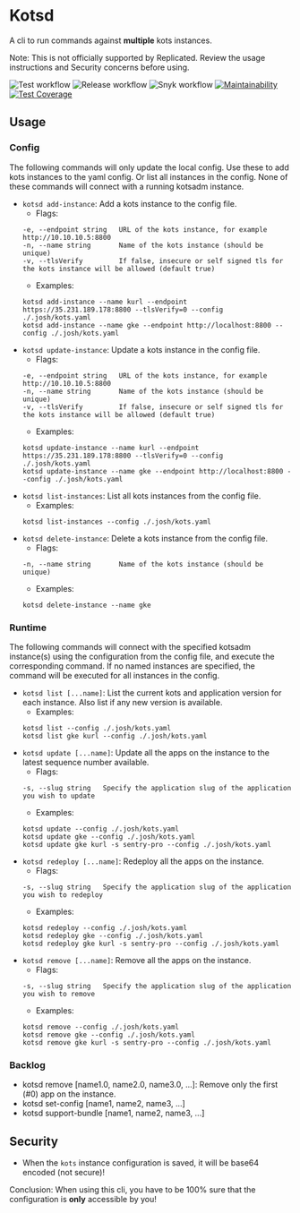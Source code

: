 # Kotsd

A cli to run commands against **multiple** kots instances.

Note: This is not officially supported by Replicated. Review the usage instructions and Security concerns before using.

![Test workflow](https://github.com/jdewinne/kotsd/actions/workflows/test.yaml/badge.svg)
![Release workflow](https://github.com/jdewinne/kotsd/actions/workflows/release.yaml/badge.svg)
![Snyk workflow](https://github.com/jdewinne/kotsd/actions/workflows/snyk.yaml/badge.svg)
[![Maintainability](https://api.codeclimate.com/v1/badges/2bbb51a1cb5240a2ccd8/maintainability)](https://codeclimate.com/github/jdewinne/kotsd/maintainability)
[![Test Coverage](https://api.codeclimate.com/v1/badges/2bbb51a1cb5240a2ccd8/test_coverage)](https://codeclimate.com/github/jdewinne/kotsd/test_coverage)

## Usage

### Config

The following commands will only update the local config. Use these to add kots instances to the yaml config. Or list all instances in the config. None of these commands will connect with a running kotsadm instance.

* `kotsd add-instance`: Add a kots instance to the config file.
  * Flags:
  ```
  -e, --endpoint string   URL of the kots instance, for example http://10.10.10.5:8800
  -n, --name string       Name of the kots instance (should be unique)
  -v, --tlsVerify         If false, insecure or self signed tls for the kots instance will be allowed (default true)
  ```
  * Examples:
  ```
  kotsd add-instance --name kurl --endpoint https://35.231.189.178:8800 --tlsVerify=0 --config ./.josh/kots.yaml
  kotsd add-instance --name gke --endpoint http://localhost:8800 --config ./.josh/kots.yaml
  ```
* `kotsd update-instance`: Update a kots instance in the config file.
  * Flags:
  ```
  -e, --endpoint string   URL of the kots instance, for example http://10.10.10.5:8800
  -n, --name string       Name of the kots instance (should be unique)
  -v, --tlsVerify         If false, insecure or self signed tls for the kots instance will be allowed (default true)
  ```
  * Examples:
  ```
  kotsd update-instance --name kurl --endpoint https://35.231.189.178:8800 --tlsVerify=0 --config ./.josh/kots.yaml
  kotsd update-instance --name gke --endpoint http://localhost:8800 --config ./.josh/kots.yaml
  ```
* `kotsd list-instances`: List all kots instances from the config file.
  * Examples:
  ```
  kotsd list-instances --config ./.josh/kots.yaml
  ```
* `kotsd delete-instance`: Delete a kots instance from the config file.
  * Flags:
  ```
  -n, --name string       Name of the kots instance (should be unique)
  ```
  * Examples:
  ```
  kotsd delete-instance --name gke
  ```

### Runtime

The following commands will connect with the specified kotsadm instance(s) using the configuration from the config file, and execute the corresponding command. If no named instances are specified, the command will be executed for all instances in the config.

* `kotsd list [...name]`: List the current kots and application version for each instance. Also list if any new version is available.
  * Examples:
  ```
  kotsd list --config ./.josh/kots.yaml
  kotsd list gke kurl --config ./.josh/kots.yaml
  ```
* `kotsd update [...name]`: Update all the apps on the instance to the latest sequence number available.
  * Flags:
  ```
  -s, --slug string   Specify the application slug of the application you wish to update
  ```
  * Examples:
  ```
  kotsd update --config ./.josh/kots.yaml
  kotsd update gke --config ./.josh/kots.yaml
  kotsd update gke kurl -s sentry-pro --config ./.josh/kots.yaml
  ```
* `kotsd redeploy [...name]`: Redeploy all the apps on the instance.
  * Flags:
  ```
  -s, --slug string   Specify the application slug of the application you wish to redeploy
  ```
  * Examples:
  ```
  kotsd redeploy --config ./.josh/kots.yaml
  kotsd redeploy gke --config ./.josh/kots.yaml
  kotsd redeploy gke kurl -s sentry-pro --config ./.josh/kots.yaml
  ```
* `kotsd remove [...name]`: Remove all the apps on the instance.
  * Flags:
  ```
  -s, --slug string   Specify the application slug of the application you wish to remove
  ```
  * Examples:
  ```
  kotsd remove --config ./.josh/kots.yaml
  kotsd remove gke --config ./.josh/kots.yaml
  kotsd remove gke kurl -s sentry-pro --config ./.josh/kots.yaml
  ```

### Backlog

* kotsd remove [name1.0, name2.0, name3.0, ...]: Remove only the first (#0) app on the instance.
* kotsd set-config [name1, name2, name3, ...]
* kotsd support-bundle [name1, name2, name3, ...]

## Security

* When the `kots` instance configuration is saved, it will be base64 encoded (not secure)!

Conclusion: When using this cli, you have to be 100% sure that the configuration is **only** accessible by you!
